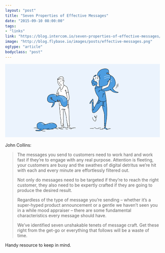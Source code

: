 ```yaml
---
layout: "post"
title: "Seven Properties of Effective Messages"
date: "2015-09-10 08:00:00"
tags: 
- "links"
link: "https://blog.intercom.io/seven-properties-of-effective-messages/"
image: "http://blog.flybase.io/images/posts/effective-messages.png"
ogtype: "article"
bodyclass: "post"
---
```


<a href="https://blog.intercom.io/seven-properties-of-effective-messages/">
<div class="box-wrap"><div class="box">
	<img src="/images/posts/effective-messages.png" />
</div></div>
</a>

John Collins:

> The messages you send to customers need to work hard and work fast if they’re to engage with any real purpose. Attention is fleeting, your customers are busy and the swathes of digital detritus we’re hit with each and every minute are effortlessly filtered out.
> 
> Not only do messages need to be targeted if they’re to reach the right customer, they also need to be expertly crafted if they are going to produce the desired result.
> 
> Regardless of the type of message you’re sending – whether it’s a super-hyped product announcement or a gentle we haven’t seen you in a while mood appraiser – there are some fundamental characteristics every message should have.
> 
> We’ve identified seven unshakable tenets of message craft. Get these right from the get-go or everything that follows will be a waste of time.

Handy resource to keep in mind.